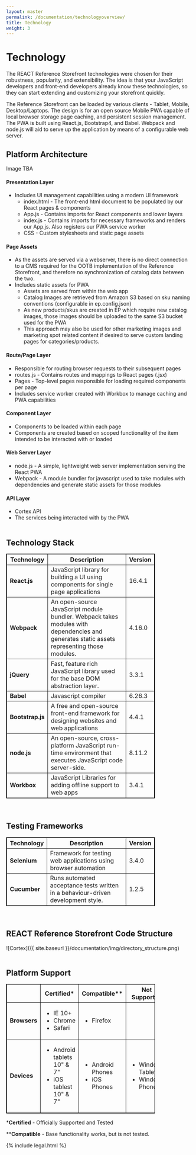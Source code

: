 ```yaml
---
layout: master
permalink: /documentation/technologyoverview/
title: Technology
weight: 3
---
```

Technology
====================
The REACT Reference Storefront technologies were chosen for their robustness, popularity, and extensibility.
The idea is that your JavaScript developers and front-end developers already know these technologies, so they can start extending and customizing your storefront quickly.

The Reference Storefront can be loaded by various clients - Tablet, Mobile, Desktop/Laptops. The design is for an open source Mobile PWA capable of local browser storage page caching, and persistent session management. The PWA is built using React.js, Bootstrap4, and Babel. Webpack and node.js will aid to serve up the application by means of a configurable web server.
<br/>

## Platform Architecture
Image TBA
<br/>

#### Presentation Layer
* Includes UI management capabilities using a modern UI framework
	- index.html - The front-end html document to be populated by our React pages & components
	- App.js - Contains imports for React components and lower layers
	- index.js - Contains imports for necessary frameworks and renders our App.js. Also registers our PWA service worker
	- CSS - Custom stylesheets and static page assets

#### Page Assets
* As the assets are served via a webserver, there is no direct connection to a CMS required for the OOTB implementation of the Reference Storefront, and therefore no synchronization of catalog data between the two.
* Includes static assets for PWA
	- Assets are served from within the web app
	- Catalog Images are retrieved from Amazon S3 based on sku naming conventions (configurable in ep.config.json)
	- As new products/skus are created in EP which require new catalog images, those images should be uploaded to the same S3 bucket used for the PWA
	- This approach may also be used for other marketing images and marketing spot related content if desired to serve custom landing pages for categories/products.

#### Route/Page Layer
* Responsible for routing browser requests to their subsequent pages
* routes.js - Contains routes and mappings to React pages (.jsx)
* Pages - Top-level pages responsible for loading required components per page
* Includes service worker created with Workbox to manage caching and PWA capabilities

#### Component Layer
* Components to be loaded within each page
* Components are created based on scoped functionality of the item intended to be interacted with or loaded

#### Web Server Layer
* node.js - A simple, lightweight web server implementation serving the React PWA
* Webpack - A module bundler for javascript used to take modules with dependencies and generate static assets for those modules

#### API Layer
* Cortex API
* The services being interacted with by the PWA
<br/><br/>

Technology Stack
---------------------

<table border="1" cellpadding="3" cellspacing="0" style="width: 80%; border: 1px solid #000000;">
<tbody>
<tr>
	<th align="center" valign="middle">Technology</th>
	<th align="center" valign="middle">Description</th>
	<th align="center" valign="middle">Version</th>
</tr>
<tr>
	<td><strong>React.js</strong></td>
	<td>JavaScript library for building a UI using components for single page applications</td>
	<td>16.4.1</td>
</tr>
<tr>
	<td><strong>Webpack</strong></td>
	<td>An open-source JavaScript module bundler. Webpack takes modules with dependencies and generates static assets representing those modules.</td>
	<td>4.16.0</td>
</tr>
<tr>
	<td><strong>jQuery</strong></td>
	<td>Fast, feature rich JavaScript library used for the base DOM abstraction layer.</td>
	<td>3.3.1</td>
</tr>
<tr>
	<td><strong>Babel</strong></td>
	<td>Javascript compiler</td>
	<td>6.26.3</td>
</tr>
<tr>
	<td><strong>Bootstrap.js</strong></td>
	<td>A free and open-source front-end framework for designing websites and web applications</td>
	<td>4.4.1</td>
</tr>
<tr>
	<td><strong>node.js</strong></td>
	<td>An open-source, cross-platform JavaScript run-time environment that executes JavaScript code server-side.</td>
	<td>8.11.2</td>
</tr>
<tr>
	<td><strong>Workbox</strong></td>
	<td>JavaScript Libraries for adding offline support to web apps</td>
	<td>3.4.1</td>
</tr>
</tbody>
</table>
<br/>

Testing Frameworks
---------------------

<table border="1" cellpadding="3" cellspacing="0" style="width: 80%; border: 1px solid #000000;">
<tbody>
<tr>
	<th align="center" valign="middle">Technology</th>
	<th align="center" valign="middle">Description</th>
	<th align="center" valign="middle">Version</th>
</tr>
<tr>
	<td><strong>Selenium</strong></td>
	<td>Framework for testing web applications using browser automation</td>
	<td>3.4.0</td>
</tr>
<tr>
	<td><strong>Cucumber</strong></td>
	<td>Runs automated acceptance tests written in a behaviour-driven development style.	</td>
	<td>1.2.5</td>
</tr>
</tbody>
</table>
<br/>

REACT Reference Storefront Code Structure
---------------------
![Cortex]({{ site.baseurl }}/documentation/img/directory_structure.png)
<br/><br/>

Platform Support
---------------------

<table border="1" cellpadding="3" cellspacing="0" style="width: 80%; border: 1px solid #000000;">
<tbody>
<tr align="center">
	<th align="center" valign="middle"></th>
	<th align="center" valign="middle">Certified*</th>
	<th align="center" valign="middle">Compatible**</th>
	<th align="center" valign="middle">Not Supported</th>
</tr>
<tr>
	<td><strong>Browsers</strong></td>
	<td>
		<ul>
			<li>IE 10+</li>
			<li>Chrome</li>
			<li>Safari</li>
		</ul>
	</td>
	<td>
		<ul>
			<li>Firefox</li>
		</ul>
	</td>
	<td></td>
</tr>
<tr>
	<td><strong>Devices</strong></td>
	<td>
		<ul>
			<li>Android tablets 10" &amp; 7"</li>
			<li>iOS tablest 10" &amp; 7"</li>
		</ul>
	</td>
	<td>
		<ul>
			<li>Android Phones</li>
			<li>iOS Phones</li>
		</ul>
	</td>
	<td>
		<ul>
			<li>Windows Tablets</li>
			<li>Windows Phones</li>
		</ul>
	</td>
</tr>
</tbody>
</table>

\*<b>Certified</b> - Officially Supported and Tested

\*\***Compatible** - Base functionality works, but is not tested.

{% include legal.html %}
